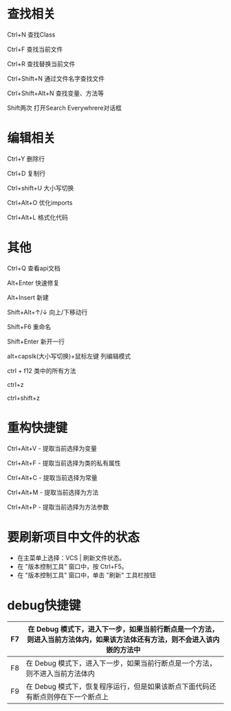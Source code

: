 # 查找相关

Ctrl+N 查找Class

Ctrl+F 查找当前文件

Ctrl+R 查找替换当前文件

Ctrl+Shift+N 通过文件名字查找文件

Ctrl+Shift+Alt+N 查找变量、方法等

Shift两次 打开Search Everywhrere对话框

# 编辑相关

Ctrl+Y 删除行

Ctrl+D 复制行

Ctrl+shift+U 大小写切换

Ctrl+Alt+O 优化imports

Ctrl+Alt+L 格式化代码

# 其他

Ctrl+Q 查看api文档

Alt+Enter 快速修复

Alt+Insert 新建

Shift+Alt+↑/↓ 向上/下移动行

Shift+F6 重命名

Shift+Enter 新开一行

alt+capslk(大小写切换)+鼠标左键 列编辑模式

 ctrl + f12  类中的所有方法 

ctrl+z

ctrl+shift+z

# 重构快捷键

Ctrl+Alt+V -  提取当前选择为变量

Ctrl+Alt+F - 提取当前选择为类的私有属性

Ctrl+Alt+C - 提取当前选择为常量

Ctrl+Alt+M - 提取当前选择为方法

Ctrl+Alt+P - 提取当前选择为方法参数



# 要刷新项目中文件的状态

- 在主菜单上选择：VCS | 刷新文件状态。
- 在      "版本控制工具" 窗口中，按 Ctrl+F5。
- 在      "版本控制工具" 窗口中，单击 "刷新" 工具栏按钮 

#  debug快捷键

| F7   | 在 Debug 模式下，进入下一步，如果当前行断点是一个方法，则进入当前方法体内，如果该方法体还有方法，则不会进入该内嵌的方法中 |
| ---- | ------------------------------------------------------------ |
| F8   | 在 Debug 模式下，进入下一步，如果当前行断点是一个方法，则不进入当前方法体内 |
| F9   | 在 Debug 模式下，恢复程序运行，但是如果该断点下面代码还有断点则停在下一个断点上 |
